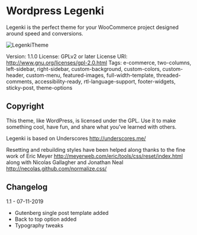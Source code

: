 # Wordpress Legenki

Legenki is the perfect theme for your WooCommerce project designed around speed and conversions.

![LegenkiTheme](https://raw.githubusercontent.com/legenki/wp-legenki/screenshot.png)

Version: 1.1.0
License: GPLv2 or later
License URI: http://www.gnu.org/licenses/gpl-2.0.html
Tags: e-commerce, two-columns, left-sidebar, right-sidebar, custom-background, custom-colors, custom-header, custom-menu, featured-images, full-width-template, threaded-comments, accessibility-ready, rtl-language-support, footer-widgets, sticky-post, theme-options

## Copyright

This theme, like WordPress, is licensed under the GPL.
Use it to make something cool, have fun, and share what you've learned with others.

Legenki is based on Underscores http://underscores.me/

Resetting and rebuilding styles have been helped along thanks to the fine work of
Eric Meyer http://meyerweb.com/eric/tools/css/reset/index.html
along with Nicolas Gallagher and Jonathan Neal http://necolas.github.com/normalize.css/

## Changelog

1.1 - 07-11-2019

* Gutenberg single post template added
* Back to top option added
* Typography tweaks
